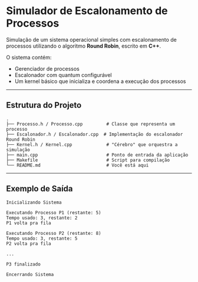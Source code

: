 # Simulador de Escalonamento de Processos

Simulação de um sistema operacional simples com escalonamento de processos utilizando o algoritmo **Round Robin**, escrito em **C++**.

O sistema contém:
- Gerenciador de processos
- Escalonador com quantum configurável
- Um kernel básico que inicializa e coordena a execução dos processos

---

## Estrutura do Projeto

```
.
├── Processo.h / Processo.cpp         # Classe que representa um processo
├── Escalonador.h / Escalonador.cpp  # Implementação do escalonador Round Robin
├── Kernel.h / Kernel.cpp             # "Cérebro" que orquestra a simulação
├── main.cpp                          # Ponto de entrada da aplicação
├── Makefile                          # Script para compilação
└── README.md                         # Você está aqui
```

---

##  Exemplo de Saída

```
Inicializando Sistema

Executando Processo P1 (restante: 5)
Tempo usado: 3, restante: 2
P1 volta pra fila

Executando Processo P2 (restante: 8)
Tempo usado: 3, restante: 5
P2 volta pra fila

...

P3 finalizado 

Encerrando Sistema
```
